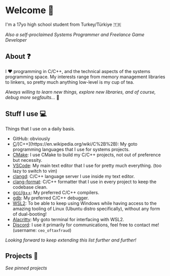 # Welcome 👋

I'm a 17yo high school student from Turkey/Türkiye 🇹🇷

*Also a self-proclaimed Systems Programmer and Freelance Game Developer*

## About ❓

I ❤️ programming in C/C++, and the technical aspects of the systems programming space.
My interests range from memory management libraries to linkers, so pretty much anything low-level is my cup of tea.

*Always willing to learn new things, explore new libraries, and of course, debug more segfaults...* 🤕

## Stuff I use 💻

Things that I use on a daily basis.

- GitHub: obviously
- [C](https://en.wikipedia.org/wiki/C_(programming_language))/[C++](https://en.wikipedia.org/wiki/C%2B%2B): My goto programming languages that I use for systems projects.
- [CMake](https://cmake.org/): I use CMake to build my C/C++ projects, not out of preference but necessity.
- [VSCode](https://code.visualstudio.com/): My main text editor that I use for pretty much everything. (too lazy to switch to vim)
- [clangd](https://clangd.llvm.org/): C/C++ language server I use inside my text editor.
- [clang-format](https://clang.llvm.org/docs/ClangFormat.html): C/C++ formatter that I use in every project to keep the codebase clean.
- [gcc/g++](https://gcc.gnu.org/): My preferred C/C++ compilers.
- [gdb](www.sourceware.org/gdb/): My preferred C/C++ debugger.
- [WSL2](https://github.com/microsoft/WSL): To be able to keep using Windows while having access to the amazing tooling of Linux (Ubuntu distro specifically), without any form of dual-booting!
- [Alacritty](https://alacritty.org/): My goto terminal for interfacing with WSL2.
- [Discord](https://discord.com/): I use it primarily for communications, feel free to contact me! (username: `ceo_oftaxfraud`)

*Looking forward to keep extending this list further and further!*

## Projects 📜

*See pinned projects*
